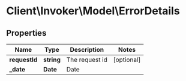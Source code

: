 # Client\Invoker\Model\ErrorDetails

## Properties
| Name          | Type       | Description    | Notes      |
|---------------|------------|----------------|------------|
| **requestId** | **string** | The request id | [optional] |
| **_date**     | **Date**   | Date           |            | 


